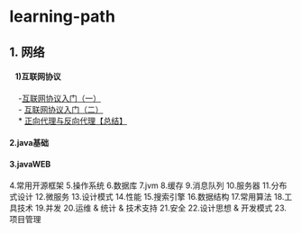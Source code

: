 ﻿# learning-path

## 1. 网络
#### &nbsp;&nbsp; 1)互联网协议
&nbsp;&nbsp;&nbsp;&nbsp;-[互联网协议入门（一）](http://www.ruanyifeng.com/blog/2012/05/internet_protocol_suite_part_i.html)<br>
&nbsp;&nbsp;&nbsp;&nbsp;- [互联网协议入门（二）](http://www.ruanyifeng.com/blog/2012/06/internet_protocol_suite_part_ii.html)<br>
&nbsp;&nbsp;&nbsp;&nbsp;* [正向代理与反向代理【总结】](https://www.cnblogs.com/Anker/p/6056540.html)<br>

#### 2.java基础
#### 3.javaWEB
4.常用开源框架
5.操作系统
6.数据库
7.jvm
8.缓存
9.消息队列
10.服务器
11.分布式设计
12.微服务
13.设计模式
14.性能
15.搜索引擎
16.数据结构
17.常用算法
18.工具技术
19.并发
20.运维 & 统计 & 技术支持
21.安全
22.设计思想 & 开发模式
23.项目管理
